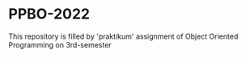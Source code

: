 # PPBO-2022
This repository is filled by 'praktikum' assignment of Object Oriented Programming on 3rd-semester
